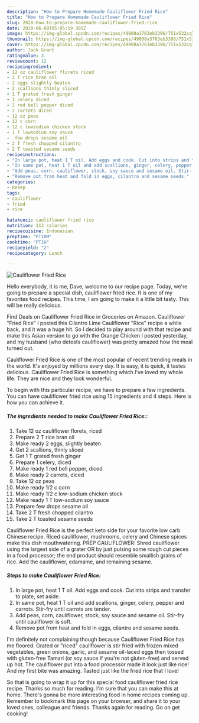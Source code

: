 ```yaml
---
description: "How to Prepare Homemade Cauliflower Fried Rice"
title: "How to Prepare Homemade Cauliflower Fried Rice"
slug: 2828-how-to-prepare-homemade-cauliflower-fried-rice
date: 2020-06-09T05:05:19.385Z
image: https://img-global.cpcdn.com/recipes/49808a3763eb3396/751x532cq70/cauliflower-fried-rice-recipe-main-photo.jpg
thumbnail: https://img-global.cpcdn.com/recipes/49808a3763eb3396/751x532cq70/cauliflower-fried-rice-recipe-main-photo.jpg
cover: https://img-global.cpcdn.com/recipes/49808a3763eb3396/751x532cq70/cauliflower-fried-rice-recipe-main-photo.jpg
author: Jack Grant
ratingvalue: 3
reviewcount: 12
recipeingredient:
- 12 oz cauliflower florets riced
- 2 T rice bran oil
- 2 eggs slightly beaten
- 2 scallions thinly sliced
- 1 T grated fresh ginger
- 1 celery diced
- 1 red bell pepper diced
- 2 carrots diced
- 12 oz peas
- 12 c corn
- 12 c lowsodium chicken stock
- 1 T lowsodium soy sauce
-  few drops sesame oil
- 2 T fresh chopped cilantro
- 2 T toasted sesame seeds
recipeinstructions:
- "In large pot, heat 1 T oil. Add eggs and cook. Cut into strips and transfer to plate, set aside."
- "In same pot, heat 1 T oil and add scallions, ginger, celery, pepper and carrots. Stir-fry until carrots are tender."
- "Add peas, corn, cauliflower, stock, soy sauce and sesame oil. Stir-fry until cauliflower is soft."
- "Remove pot from heat and fold in eggs, cilantro and sesame seeds."
categories:
- Resep
tags:
- cauliflower
- fried
- rice

katakunci: cauliflower fried rice
nutrition: 113 calories
recipecuisine: Indonesian
preptime: "PT18M"
cooktime: "PT1H"
recipeyield: "2"
recipecategory: Lunch

---
```



![Cauliflower Fried Rice](https://img-global.cpcdn.com/recipes/49808a3763eb3396/751x532cq70/cauliflower-fried-rice-recipe-main-photo.jpg)

Hello everybody, it is me, Dave, welcome to our recipe page. Today, we're going to prepare a special dish, cauliflower fried rice. It is one of my favorites food recipes. This time, I am going to make it a little bit tasty. This will be really delicious.

Find Deals on Cauliflower Fried Rice in Groceries on Amazon. Cauliflower &#34;Fried Rice&#34; I posted this Cilantro Lime Cauliflower &#34;Rice&#34; recipe a while back, and it was a huge hit. So I decided to play around with that recipe and make this Asian version to go with the Orange Chicken I posted yesterday, and my husband (who detests cauliflower) was pretty amazed how the meal turned out.

Cauliflower Fried Rice is one of the most popular of recent trending meals in the world. It's enjoyed by millions every day. It is easy, it is quick, it tastes delicious. Cauliflower Fried Rice is something which I've loved my whole life. They are nice and they look wonderful.


To begin with this particular recipe, we have to prepare a few ingredients. You can have cauliflower fried rice using 15 ingredients and 4 steps. Here is how you can achieve it.

##### The ingredients needed to make Cauliflower Fried Rice::

1. Take 12 oz cauliflower florets, riced
1. Prepare 2 T rice bran oil
1. Make ready 2 eggs, slightly beaten
1. Get 2 scallions, thinly sliced
1. Get 1 T grated fresh ginger
1. Prepare 1 celery, diced
1. Make ready 1 red bell pepper, diced
1. Make ready 2 carrots, diced
1. Take 12 oz peas
1. Make ready 1/2 c corn
1. Make ready 1/2 c low-sodium chicken stock
1. Make ready 1 T low-sodium soy sauce
1. Prepare  few drops sesame oil
1. Take 2 T fresh chopped cilantro
1. Take 2 T toasted sesame seeds


Cauliflower Fried Rice is the perfect keto side for your favorite low carb Chinese recipe. Riced cauliflower, mushrooms, celery and Chinese spices make this dish mouthwatering. PREP CAULIFLOWER: Shred cauliflower using the largest side of a grater OR by just pulsing some rough cut pieces in a food processor; the end product should resemble smallish grains of rice. Add the cauliflower, edamame, and remaining sesame. 

##### Steps to make Cauliflower Fried Rice:

1. In large pot, heat 1 T oil. Add eggs and cook. Cut into strips and transfer to plate, set aside.
1. In same pot, heat 1 T oil and add scallions, ginger, celery, pepper and carrots. Stir-fry until carrots are tender.
1. Add peas, corn, cauliflower, stock, soy sauce and sesame oil. Stir-fry until cauliflower is soft.
1. Remove pot from heat and fold in eggs, cilantro and sesame seeds.


I&#39;m definitely not complaining though because Cauliflower Fried Rice has me floored. Grated or &#34;riced&#34; cauliflower is stir fried with frozen mixed vegetables, green onions, garlic, and sesame oil-laced eggs then tossed with gluten-free Tamari (or soy sauce if you&#39;re not gluten-free) and served up hot. The cauliflower put into a food processor made it look just like rice! And my first bite was amazing. Tasted just like the fried rice that I love! 

So that is going to wrap it up for this special food cauliflower fried rice recipe. Thanks so much for reading. I'm sure that you can make this at home. There's gonna be more interesting food in home recipes coming up. Remember to bookmark this page on your browser, and share it to your loved ones, colleague and friends. Thanks again for reading. Go on get cooking!
